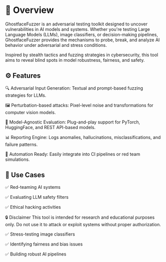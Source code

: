# 🧠 Overview

GhostfaceFuzzer is an adversarial testing toolkit designed to uncover vulnerabilities in AI models and systems. Whether you're testing Large Language Models (LLMs), image classifiers, or decision-making pipelines, GhostfaceFuzzer provides the mechanisms to probe, break, and analyze AI behavior under adversarial and stress conditions.

Inspired by stealth tactics and fuzzing strategies in cybersecurity, this tool aims to reveal blind spots in model robustness, fairness, and safety.

## ⚙️ Features

🔍 Adversarial Input Generation: Textual and prompt-based fuzzing strategies for LLMs.

🖼️ Perturbation-based attacks: Pixel-level noise and transformations for computer vision models.

🧪 Model-Agnostic Evaluation: Plug-and-play support for PyTorch, HuggingFace, and REST API-based models.

📊 Reporting Engine: Logs anomalies, hallucinations, misclassifications, and failure patterns.

🦾 Automation Ready: Easily integrate into CI pipelines or red team simulations.

## 🎯 Use Cases

✅ Red-teaming AI systems

✅ Evaluating LLM safety filters

✅ Ethical hacking activities

🔒 Disclaimer
This tool is intended for research and educational purposes only. Do not use it to attack or exploit systems without proper authorization.

✅ Stress-testing image classifiers

✅ Identifying fairness and bias issues

✅ Building robust AI pipelines
